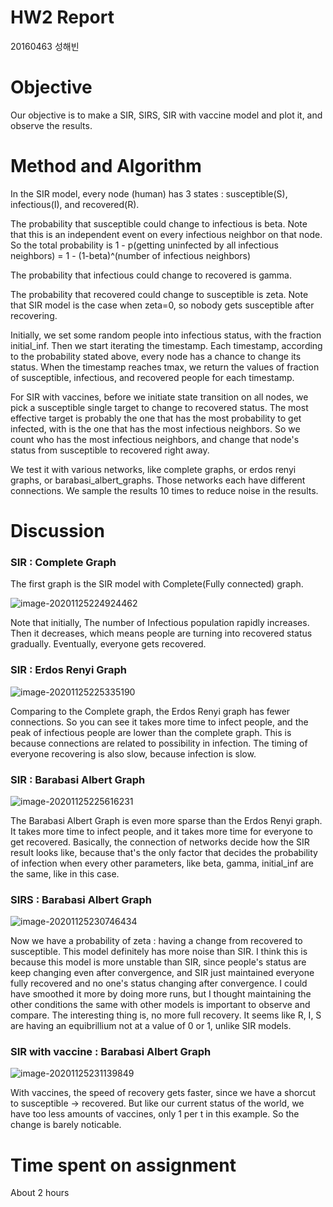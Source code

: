 # HW2 Report

20160463 성해빈



# Objective

Our objective is to make a SIR, SIRS, SIR with vaccine model and plot it, and observe the results. 



# Method and Algorithm

In the SIR model, every node (human) has 3 states : susceptible(S), infectious(I), and recovered(R). 

The probability that susceptible could change to infectious is beta. Note that this is an independent event on every infectious neighbor on that node. So the total probability is 1 - p(getting uninfected by all infectious neighbors) = 1 - (1-beta)^(number of infectious neighbors)

The probability that infectious could change to recovered is gamma.

The probability that recovered could change to susceptible is zeta. Note that SIR model is the case when zeta=0, so nobody gets susceptible after recovering.



Initially, we set some random people into infectious status, with the fraction initial_inf. Then we start iterating the timestamp. Each timestamp, according to the probability stated above, every node has a chance to change its status. When the timestamp reaches tmax, we return the values of fraction of susceptible, infectious, and recovered people for each timestamp.



For SIR with vaccines, before we initiate state transition on all nodes, we pick a susceptible single target to change to recovered status. The most effective target is probably the one that has the most probability to get infected, with is the one that has the most infectious neighbors. So we count who has the most infectious neighbors, and change that node's status from susceptible to recovered right away. 



We test it with various networks, like complete graphs, or erdos renyi graphs, or barabasi_albert_graphs. Those networks each have different connections. We sample the results 10 times to reduce noise in the results.



# Discussion

### SIR : Complete Graph

The first graph is the SIR model with Complete(Fully connected) graph.

![image-20201125224924462](C:\Users\haebin\AppData\Roaming\Typora\typora-user-images\image-20201125224924462.png)

Note that initially, The number of Infectious population rapidly increases. Then it decreases, which means people are turning into recovered status gradually. Eventually, everyone gets recovered.

### SIR : Erdos Renyi Graph

![image-20201125225335190](C:\Users\haebin\AppData\Roaming\Typora\typora-user-images\image-20201125225335190.png)

Comparing to the Complete graph, the Erdos Renyi graph has fewer connections. So you can see it takes more time to infect people, and the peak of infectious people are lower than the complete graph. This is because connections are related to possibility in infection. The timing of everyone recovering is also slow, because infection is slow. 

### SIR : Barabasi Albert Graph

![image-20201125225616231](C:\Users\haebin\AppData\Roaming\Typora\typora-user-images\image-20201125225616231.png)

The Barabasi Albert Graph is even more sparse than the Erdos Renyi graph. It takes more time to infect people, and it takes more time for everyone to get recovered. Basically, the connection of networks decide how the SIR result looks like, because that's the only factor that decides the probability of infection when every other parameters, like beta, gamma, initial_inf are the same, like in this case.

### SIRS : Barabasi Albert Graph

![image-20201125230746434](C:\Users\haebin\AppData\Roaming\Typora\typora-user-images\image-20201125230746434.png)

Now we have a probability of zeta : having a change from recovered to susceptible. This model definitely has more noise than SIR.  I think this is because this model is more unstable than SIR, since people's status are keep changing even after convergence, and SIR just maintained everyone fully recovered and no one's status changing after convergence. I could have smoothed it more by doing more runs, but I thought maintaining the other conditions the same with other models is important to observe and compare. The interesting thing is, no more full recovery. It seems like R, I, S are having an equibrillium not at a value of 0 or 1, unlike SIR models. 



### SIR with vaccine : Barabasi Albert Graph

![image-20201125231139849](C:\Users\haebin\AppData\Roaming\Typora\typora-user-images\image-20201125231139849.png)

With vaccines, the speed of recovery gets faster, since we have a shorcut to susceptible -> recovered. But like our current status of the world, we have too less amounts of vaccines, only 1 per t in this example. So the change is barely noticable. 

# Time spent on assignment

About 2 hours